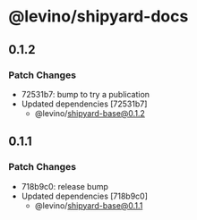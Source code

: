 # @levino/shipyard-docs

## 0.1.2

### Patch Changes

- 72531b7: bump to try a publication
- Updated dependencies [72531b7]
  - @levino/shipyard-base@0.1.2

## 0.1.1

### Patch Changes

- 718b9c0: release bump
- Updated dependencies [718b9c0]
  - @levino/shipyard-base@0.1.1
